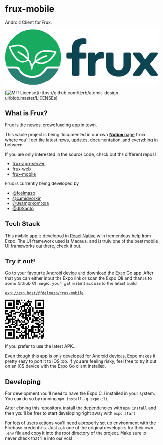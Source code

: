 # frux-mobile

Android Client for Frux.

<img src="docs/logo.png" alt="Logo" width="500px">

[![MIT License](https://img.shields.io/apm/l/atomic-design-ui.svg?)](https://github.com/tterb/atomic-design-ui/blob/master/LICENSEs)

## What is Frux?

Frux is the newest crowdfunding app in town.

This whole project is being documented in our own [**Notion** page](https://www.notion.so/fdelmazo/frux-efab2dee3dd74d52b2a57311a1891bd4) from where you'll get the latest news, updates, documentation, and everything in between.

If you are only interested in the source code, check out the different repos!

- [frux-app-server](https://github.com/camidvorkin/frux-app-server)
- [frux-web](https://github.com/JuampiRombola/frux-web)
- [frux-mobile](https://github.com/FdelMazo/frux-mobile)

Frux is currently being developed by

- [@fdelmazo](https://www.github.com/FdelMazo)
- [@camidvorkin](https://www.github.com/camidvorkin)
- [@JuampiRombola](https://www.github.com/JuampiRombola)
- [@JDSanto](https://www.github.com/JDSanto)

## Tech Stack

This mobile app is developed in [React Native](https://reactnative.dev/) with tremendous help from [Expo](https://expo.io/). The UI framework used is [Magnus](https://magnus-ui.com/), and is truly one of the best mobile UI frameworks out there, check it out.

## Try it out!

Go to your favourite Android device and download the [Expo Go](https://expo.io/client) app. After that you can either input the Expo link or scan the Expo QR and thanks to some Github CI magic, you'll get instant access to the latest build

[`exp://exp.host/@fdelmazo/frux-mobile`](https://expo.io/@fdelmazo/frux-mobile)

![](docs/expo.png)

If you prefer to use the latest APK...

Even though this app is only developed for Android devices, Expo makes it pretty easy to port it to iOS too. If you are feeling risky, feel free to try it out on an iOS device with the Expo Go client installed.

## Developing

For development you'll need to have the Expo CLI installed in your system. You can do so by running `npm install -g expo-cli`

After cloning this repository, install the dependencies with `npm install` and then you'll be free to start developing right away with `expo start`

For lots of users actions you'll need a properly set up environment with the Firebase credentials. Just ask one of the original developers for their own `.env` file and copy it into the root directory of the project. Make sure to never check that file into our vcs!
